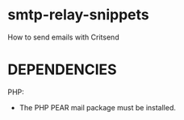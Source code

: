 smtp-relay-snippets
===================

How to send emails with Critsend

DEPENDENCIES
============

PHP:
* The PHP PEAR mail package must be installed.



